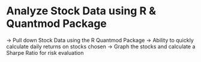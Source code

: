 # Analyze Stock Data using R & Quantmod Package
-> Pull down Stock Data using the R Quantmod Package
-> Ability to quickly calculate daily returns on stocks chosen
-> Graph the stocks and calculate a Sharpe Ratio for risk evaluation
